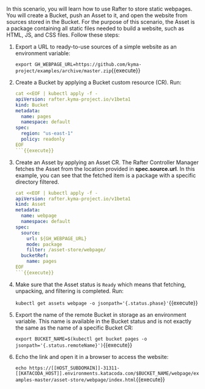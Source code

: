 In this scenario, you will learn how to use Rafter to store static webpages. You will create a Bucket, push an Asset to it, and open the website from sources stored in the Bucket. For the purpose of this scenario, the Asset is a package containing all static files needed to build a website, such as HTML, JS, and CSS files. Follow these steps:


1. Export a URL to ready-to-use sources of a simple website as an environment variable:

   `export GH_WEBPAGE_URL=https://github.com/kyma-project/examples/archive/master.zip`{{execute}}

2. Create a Bucket by applying a Bucket custom resource (CR). Run:

   ```yaml
   cat <<EOF | kubectl apply -f -
   apiVersion: rafter.kyma-project.io/v1beta1
   kind: Bucket
   metadata:
     name: pages
     namespace: default
   spec:
     region: "us-east-1"
     policy: readonly
   EOF
   ```{{execute}}

3. Create an Asset by applying an Asset CR. The Rafter Controller Manager fetches the Asset from the location provided in **spec.source.url**. In this example, you can see that the fetched item is a package with a specific directory filtered.

   ```yaml
   cat <<EOF | kubectl apply -f -
   apiVersion: rafter.kyma-project.io/v1beta1
   kind: Asset
   metadata:
     name: webpage
     namespace: default
   spec:
     source:
       url: ${GH_WEBPAGE_URL}
       mode: package
       filter: /asset-store/webpage/
     bucketRef:
       name: pages
   EOF
   ```{{execute}}

4. Make sure that the Asset status is `Ready` which means that fetching, unpacking, and filtering is completed. Run:

   `kubectl get assets webpage -o jsonpath='{.status.phase}'`{{execute}}

5. Export the name of the remote Bucket in storage as an environment variable. This name is available in the Bucket status and is not exactly the same as the name of a specific Bucket CR:

   `export BUCKET_NAME=$(kubectl get bucket pages -o jsonpath='{.status.remoteName}')`{{execute}}

6. Echo the link and open it in a browser to access the website:

   `echo https://[[HOST_SUBDOMAIN]]-31311-[[KATACODA_HOST]].environments.katacoda.com/$BUCKET_NAME/webpage/examples-master/asset-store/webpage/index.html`{{execute}}
